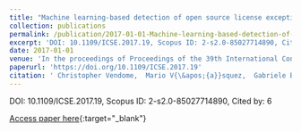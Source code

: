 ```yaml
---
title: "Machine learning-based detection of open source license exceptions"
collection: publications
permalink: /publication/2017-01-01-Machine-learning-based-detection-of-open-source-license-exceptions
excerpt: 'DOI: 10.1109/ICSE.2017.19, Scopus ID: 2-s2.0-85027714890, Cited by: 6'
date: 2017-01-01
venue: 'In the proceedings of Proceedings of the 39th International Conference on Software Engineering, ICSE 2017, Buenos Aires, Argentina, May 20-28, 2017'
paperurl: 'https://doi.org/10.1109/ICSE.2017.19'
citation: ' Christopher Vendome,  Mario V{\&apos;{a}}squez,  Gabriele Bavota,  Massimiliano Di,  Daniel Germ{\&apos;{a}}n,  Denys Poshyvanyk, &quot;Machine learning-based detection of open source license exceptions.&quot; In the proceedings of Proceedings of the 39th International Conference on Software Engineering, ICSE 2017, Buenos Aires, Argentina, May 20-28, 2017, 2017.'
---
```

DOI: 10.1109/ICSE.2017.19, Scopus ID: 2-s2.0-85027714890, Cited by: 6

[Access paper here](https://doi.org/10.1109/ICSE.2017.19){:target="_blank"}
